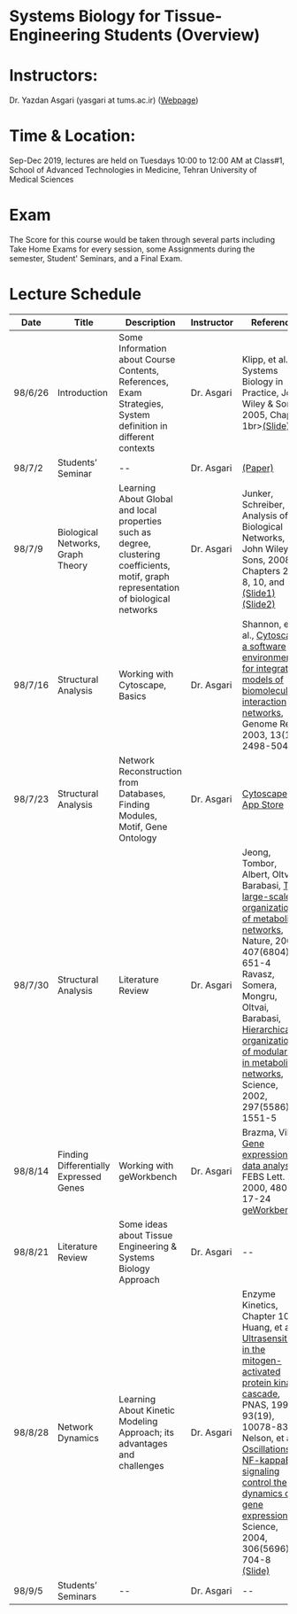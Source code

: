 # Systems Biology for Tissue-Engineering Students (Overview)

# Instructors: 
Dr. Yazdan Asgari (yasgari at tums.ac.ir) ([Webpage](https://www.tums.ac.ir/faculties/yasgari))
# Time & Location: 
Sep-Dec 2019, lectures are held on Tuesdays 10:00 to 12:00 AM at Class#1, School of Advanced Technologies in Medicine, Tehran University of Medical Sciences
# Exam
The Score for this course would be taken through several parts including Take Home Exams for every session, some Assignments during the semester, Student' Seminars, and a Final Exam.
# Lecture Schedule
| Date | Title | Description | Instructor |Reference |
| --- | --- | --- | --- | --- |
| 98/6/26 | Introduction | Some Information about Course Contents, References, Exam Strategies, System definition in different contexts | Dr. Asgari | Klipp, et al., Systems Biology in Practice,  John Wiley & Sons, 2005, Chapter 1br>[(Slide)](/slides/01_Introduction.pdf) |
| 98/7/2 | Students’ Seminar | -- | Dr. Asgari | [(Paper)](/refs/2013-Systems_biology_characterization_of_engineered_tissues.pdf) |
| 98/7/9 | Biological Networks, Graph Theory | Learning About Global and local properties such as degree, clustering coefficients, motif, graph representation of biological networks | Dr. Asgari | Junker, Schreiber, Analysis of Biological Networks,  John Wiley & Sons, 2008, Chapters 2 to 8, 10, and 13<br>[(Slide1)](/slides/03_Biological_Networks.pdf)<br>[(Slide2)](/slides/03_Graph_Theory.pdf) |
| 98/7/16 | Structural Analysis  | Working with Cytoscape, Basics | Dr. Asgari | Shannon, et al., [Cytoscape: a software environment for integrated models of biomolecular interaction networks](http://www.ncbi.nlm.nih.gov/pubmed/14597658), Genome Res., 2003, 13(11), 2498-504 |
| 98/7/23 | Structural Analysis | Network Reconstruction from Databases, Finding Modules, Motif, Gene Ontology | Dr. Asgari | [Cytoscape App Store](http://apps.cytoscape.org/) |
| 98/7/30 | Structural Analysis | Literature Review | Dr. Asgari | Jeong, Tombor, Albert, Oltvai, Barabasi, [The large-scale organization of metabolic networks](http://www.ncbi.nlm.nih.gov/pubmed/11034217), Nature, 2000, 407(6804), 651-4<br> Ravasz, Somera, Mongru, Oltvai, Barabasi, [Hierarchical organization of modularity in metabolic networks](http://www.ncbi.nlm.nih.gov/pubmed/12202830), Science, 2002, 297(5586), 1551-5 |
| 98/8/14 | Finding Differentially Expressed Genes | Working with geWorkbench | Dr. Asgari | Brazma, Vilo, [Gene expression data analysis](https://www.ncbi.nlm.nih.gov/pubmed/10967323), FEBS Lett. 2000, 480(1), 17-24<br>[geWorkbench](http://wiki.c2b2.columbia.edu/workbench/index.php/Home) |
| 98/8/21 | Literature Review | Some ideas about Tissue Engineering & Systems Biology Approach | Dr. Asgari | -- |
| 98/8/28 | Network Dynamics | Learning About Kinetic Modeling Approach; its advantages and challenges | Dr. Asgari | Enzyme Kinetics, Chapter 10<br>Huang, et al., [Ultrasensitivity in the mitogen-activated protein kinase cascade](http://www.ncbi.nlm.nih.gov/pubmed/8816754), PNAS, 1996, 93(19), 10078-83<br>Nelson, et al., [Oscillations in NF-kappaB signaling control the dynamics of gene expression](http://www.ncbi.nlm.nih.gov/pubmed/15499023), Science, 2004, 306(5696), 704-8<br>[(Slide)](/slides/Normality.pdf) |
| 98/9/5 | Students’ Seminars | -- | Dr. Asgari | -- |
